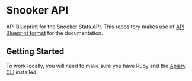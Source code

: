 # Snooker API

API Blueprint for the Snooker Stats API. This repository makes use of [API Blueprint format](https://apiblueprint.org/) for the documentation.

## Getting Started

To work locally, you will need to make sure you have Ruby and the [Apiary CLI](https://help.apiary.io/tools/apiary-cli/) installed.
